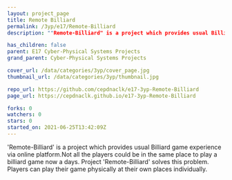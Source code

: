 ```yaml
---
layout: project_page
title: Remote Billiard
permalink: /3yp/e17/Remote-Billiard
description: ""Remote-Billiard" is a project which provides usual Billiard game experience via online platform.Not all the players could be in the same place to play a billiard game now a days. Project "Remote-Billiard" solves this problem. Players can play their game physically at their own places individually."

has_children: false
parent: E17 Cyber-Physical Systems Projects
grand_parent: Cyber-Physical Systems Projects

cover_url: /data/categories/3yp/cover_page.jpg
thumbnail_url: /data/categories/3yp/thumbnail.jpg

repo_url: https://github.com/cepdnaclk/e17-3yp-Remote-Billiard
page_url: https://cepdnaclk.github.io/e17-3yp-Remote-Billiard

forks: 0
watchers: 0
stars: 0
started_on: 2021-06-25T13:42:09Z
---
```

'Remote-Billiard' is a project which provides usual Billiard game experience via online platform.Not all the players could be in the same place to play a billiard game now a days. Project 'Remote-Billiard' solves this problem. Players can play their game physically at their own places individually.

